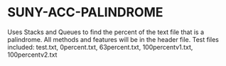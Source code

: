 # SUNY-ACC-PALINDROME
Uses Stacks and Queues to find the percent of the text file that is a palindrome.
All methods and features will be in the header file.
Test files included: test.txt, 0percent.txt, 63percent.txt, 100percentv1.txt, 100percentv2.txt
